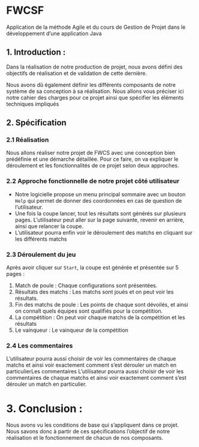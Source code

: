 # FWCSF
Application de la méthode Agile et du cours de Gestion de Projet dans le développement d’une application Java
## 1. Introduction :
Dans la réalisation de notre production de projet, nous avons défini des objectifs de réalisation et de validation de cette dernière.

Nous avons dû également définir les différents composants de notre système de sa conception à sa réalisation. Nous allons vous préciser ici notre cahier des charges pour ce projet ainsi que spécifier les éléments techniques impliqués
## 2. Spécification
### 2.1 Réalisation 
Nous allons réaliser notre projet de FWCS avec une conception bien prédéfinie et une démarche détaillée. Pour ce faire, on va expliquer le déroulement et les fonctionnalités de ce projet selon deux approches.
### 2.2 Approche fonctionnelle de notre projet côté utilisateur
* Notre logicielle propose un menu principal sommaire avec un bouton `Help` qui permet de donner des coordonnées en cas de question de l’utilisateur.
* Une fois la coupe lancer, tout les résultats sont générés sur plusieurs pages. L’utilisateur peut aller sur la page suivante, revenir en arrière, ainsi que relancer la coupe.
* L’utilisateur pourra enfin voir le déroulement des matchs en cliquant sur les différents matchs
### 2.3 Déroulement du jeu
Après avoir cliquer sur `Start`, la coupe est générée et présentée sur 5 pages :
1. Match de poule : Chaque configurations sont présentées.
2. Résultats des matchs : Les matchs sont joués et on peut voir les résultats.
3. Fin des matchs de poule : Les points de chaque sont dévoilés, et ainsi on connaît quels équipes
sont qualifiés pour la compétition.
4. La compétition : On peut voir chaque matchs de la compétition et les résultats
5. Le vainqueur : Le vainqueur de la compétition
### 2.4 Les commentaires
L’utilisateur pourra aussi choisir de voir les commentaires de chaque matchs et ainsi voir exactement comment s’est dérouler un match en particulierLes commentaires L’utilisateur pourra aussi choisir de voir les commentaires de chaque matchs et ainsi voir exactement comment s’est dérouler un match en particulier.
# 3. Conclusion :
Nous avons vu les conditions de base qui s’appliquent dans ce projet. \
Nous savons donc à partir de ces spécifications l’objectif de notre réalisation et le fonctionnement de chacun de nos composants.
